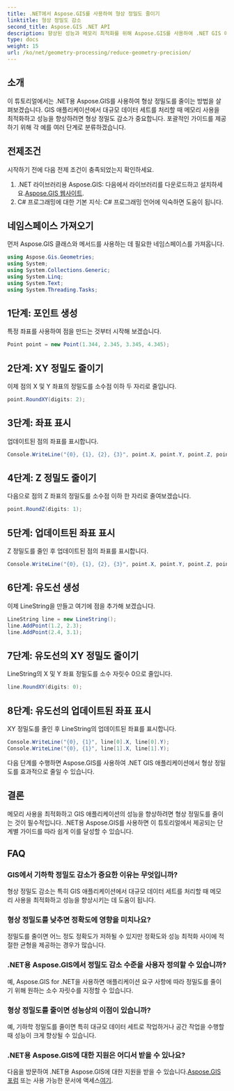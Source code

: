 ```yaml
---
title: .NET에서 Aspose.GIS를 사용하여 형상 정밀도 줄이기
linktitle: 형상 정밀도 감소
second_title: Aspose.GIS .NET API
description: 향상된 성능과 메모리 최적화를 위해 Aspose.GIS를 사용하여 .NET GIS 애플리케이션에서 형상 정밀도를 효율적으로 줄이는 방법을 알아보세요.
type: docs
weight: 15
url: /ko/net/geometry-processing/reduce-geometry-precision/
---
```

## 소개
이 튜토리얼에서는 .NET용 Aspose.GIS를 사용하여 형상 정밀도를 줄이는 방법을 살펴보겠습니다. GIS 애플리케이션에서 대규모 데이터 세트를 처리할 때 메모리 사용을 최적화하고 성능을 향상하려면 형상 정밀도 감소가 중요합니다. 포괄적인 가이드를 제공하기 위해 각 예를 여러 단계로 분류하겠습니다.
## 전제조건
시작하기 전에 다음 전제 조건이 충족되었는지 확인하세요.
1.  .NET 라이브러리용 Aspose.GIS: 다음에서 라이브러리를 다운로드하고 설치하세요.[Aspose.GIS 웹사이트](https://releases.aspose.com/gis/net/).
2. C# 프로그래밍에 대한 기본 지식: C# 프로그래밍 언어에 익숙하면 도움이 됩니다.
## 네임스페이스 가져오기
먼저 Aspose.GIS 클래스와 메서드를 사용하는 데 필요한 네임스페이스를 가져옵니다.
```csharp
using Aspose.Gis.Geometries;
using System;
using System.Collections.Generic;
using System.Linq;
using System.Text;
using System.Threading.Tasks;
```

## 1단계: 포인트 생성
특정 좌표를 사용하여 점을 만드는 것부터 시작해 보겠습니다.
```csharp
Point point = new Point(1.344, 2.345, 3.345, 4.345);
```
## 2단계: XY 정밀도 줄이기
이제 점의 X 및 Y 좌표의 정밀도를 소수점 이하 두 자리로 줄입니다.
```csharp
point.RoundXY(digits: 2);
```
## 3단계: 좌표 표시
업데이트된 점의 좌표를 표시합니다.
```csharp
Console.WriteLine("{0}, {1}, {2}, {3}", point.X, point.Y, point.Z, point.M);
```
## 4단계: Z 정밀도 줄이기
다음으로 점의 Z 좌표의 정밀도를 소수점 이하 한 자리로 줄여보겠습니다.
```csharp
point.RoundZ(digits: 1);
```
## 5단계: 업데이트된 좌표 표시
Z 정밀도를 줄인 후 업데이트된 점의 좌표를 표시합니다.
```csharp
Console.WriteLine("{0}, {1}, {2}, {3}", point.X, point.Y, point.Z, point.M);
```
## 6단계: 유도선 생성
이제 LineString을 만들고 여기에 점을 추가해 보겠습니다.
```csharp
LineString line = new LineString();
line.AddPoint(1.2, 2.3);
line.AddPoint(2.4, 3.1);
```
## 7단계: 유도선의 XY 정밀도 줄이기
LineString의 X 및 Y 좌표 정밀도를 소수 자릿수 0으로 줄입니다.
```csharp
line.RoundXY(digits: 0);
```
## 8단계: 유도선의 업데이트된 좌표 표시
XY 정밀도를 줄인 후 LineString의 업데이트된 좌표를 표시합니다.
```csharp
Console.WriteLine("{0}, {1}", line[0].X, line[0].Y);
Console.WriteLine("{0}, {1}", line[1].X, line[1].Y);
```
다음 단계를 수행하면 Aspose.GIS를 사용하여 .NET GIS 애플리케이션에서 형상 정밀도를 효과적으로 줄일 수 있습니다.
## 결론
메모리 사용을 최적화하고 GIS 애플리케이션의 성능을 향상하려면 형상 정밀도를 줄이는 것이 필수적입니다. .NET용 Aspose.GIS를 사용하면 이 튜토리얼에서 제공되는 단계별 가이드를 따라 쉽게 이를 달성할 수 있습니다.
## FAQ
### GIS에서 기하학 정밀도 감소가 중요한 이유는 무엇입니까?
형상 정밀도 감소는 특히 GIS 애플리케이션에서 대규모 데이터 세트를 처리할 때 메모리 사용을 최적화하고 성능을 향상시키는 데 도움이 됩니다.
### 형상 정밀도를 낮추면 정확도에 영향을 미치나요?
정밀도를 줄이면 어느 정도 정확도가 저하될 수 있지만 정확도와 성능 최적화 사이에 적절한 균형을 제공하는 경우가 많습니다.
### .NET용 Aspose.GIS에서 정밀도 감소 수준을 사용자 정의할 수 있습니까?
예, Aspose.GIS for .NET을 사용하면 애플리케이션 요구 사항에 따라 정밀도를 줄이기 위해 원하는 소수 자릿수를 지정할 수 있습니다.
### 형상 정밀도를 줄이면 성능상의 이점이 있습니까?
예, 기하학 정밀도를 줄이면 특히 대규모 데이터 세트로 작업하거나 공간 작업을 수행할 때 성능이 크게 향상될 수 있습니다.
### .NET용 Aspose.GIS에 대한 지원은 어디서 받을 수 있나요?
 다음을 방문하여 .NET용 Aspose.GIS에 대한 지원을 받을 수 있습니다.[Aspose.GIS 포럼](https://forum.aspose.com/c/gis/33) 또는 사용 가능한 문서에 액세스[여기](https://reference.aspose.com/gis/net/).